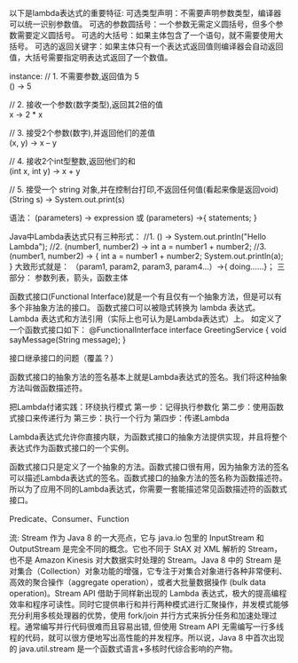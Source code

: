 以下是lambda表达式的重要特征:
可选类型声明：不需要声明参数类型，编译器可以统一识别参数值。
可选的参数圆括号：一个参数无需定义圆括号，但多个参数需要定义圆括号。
可选的大括号：如果主体包含了一个语句，就不需要使用大括号。
可选的返回关键字：如果主体只有一个表达式返回值则编译器会自动返回值，大括号需要指定明表达式返回了一个数值。

instance:
// 1. 不需要参数,返回值为 5  
() -> 5  
  
// 2. 接收一个参数(数字类型),返回其2倍的值  
x -> 2 * x  
  
// 3. 接受2个参数(数字),并返回他们的差值  
(x, y) -> x – y  
  
// 4. 接收2个int型整数,返回他们的和  
(int x, int y) -> x + y  
  
// 5. 接受一个 string 对象,并在控制台打印,不返回任何值(看起来像是返回void)  
(String s) -> System.out.print(s)

语法：
(parameters) -> expression
或
(parameters) ->{ statements; }

Java中Lambda表达式只有三种形式：
//1.
() -> System.out.println("Hello Lambda");
//2.
(number1, number2) -> int a = number1 + number2;
//3.
(number1, number2) -> {
  int a = number1 + number2;
  System.out.println(a);
}
大致形式就是：
（param1, param2, param3, param4…）->{ doing……}；
三部分：
参数列表，箭头，函数主体


函数式接口(Functional Interface)就是一个有且仅有一个抽象方法，但是可以有多个非抽象方法的接口。
函数式接口可以被隐式转换为 lambda 表达式。
Lambda 表达式和方法引用（实际上也可认为是Lambda表达式）上。
如定义了一个函数式接口如下：
@FunctionalInterface
interface GreetingService 
{
    void sayMessage(String message);
}

接口继承接口的问题（覆盖？）

函数式接口的抽象方法的签名基本上就是Lambda表达式的签名。我们将这种抽象方法叫做函数描述符。


把Lambda付诸实践：环绕执行模式
第一步：记得执行参数化
第二步：使用函数式接口来传递行为
第三步：执行一个行为
第四步：传递Lambda

Lambda表达式允许你直接内联，为函数式接口的抽象方法提供实现，并且将整个表达式作为函数式接口的一个实例。

函数式接口只是定义了一个抽象的方法。函数式接口很有用，因为抽象方法的签名可以描述Lambda表达式的签名。函数式接口的抽象方法的签名称为函数描述符。所以为了应用不同的Lambda表达式，你需要一套能描述常见函数描述符的函数式接口。

Predicate、Consumer、Function































流:
Stream 作为 Java 8 的一大亮点，它与 java.io 包里的 InputStream 和 OutputStream 是完全不同的概念。它也不同于 StAX 对 XML 解析的 Stream，也不是 Amazon Kinesis 对大数据实时处理的 Stream。Java 8 中的 Stream 是对集合（Collection）对象功能的增强，它专注于对集合对象进行各种非常便利、高效的聚合操作（aggregate operation），或者大批量数据操作 (bulk data operation)。Stream API 借助于同样新出现的 Lambda 表达式，极大的提高编程效率和程序可读性。同时它提供串行和并行两种模式进行汇聚操作，并发模式能够充分利用多核处理器的优势，使用 fork/join 并行方式来拆分任务和加速处理过程。通常编写并行代码很难而且容易出错, 但使用 Stream API 无需编写一行多线程的代码，就可以很方便地写出高性能的并发程序。所以说，Java 8 中首次出现的 java.util.stream 是一个函数式语言+多核时代综合影响的产物。



